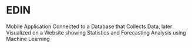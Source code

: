# EDIN
Mobile Application Connected to a Database that Collects Data, later Visualized on a Website showing Statistics and Forecasting Analysis using Machine Learning 
